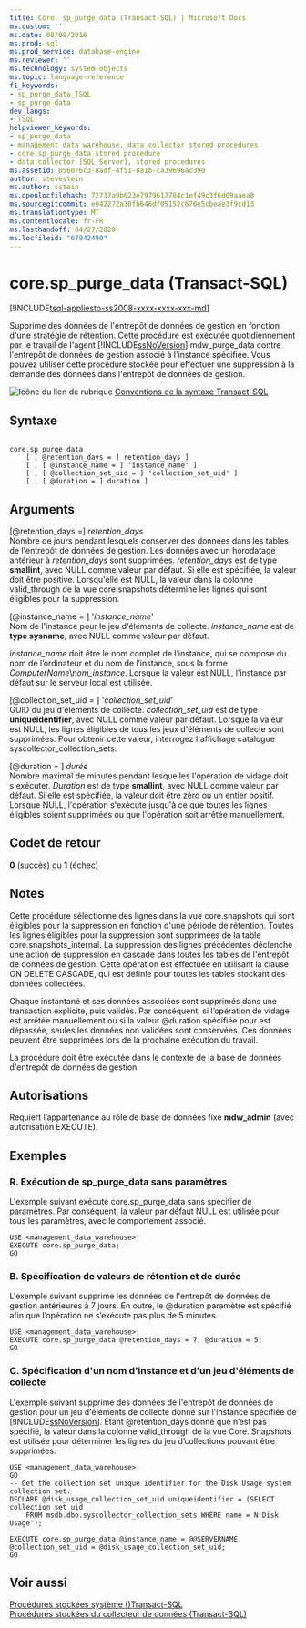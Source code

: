```yaml
---
title: Core. sp_purge_data (Transact-SQL) | Microsoft Docs
ms.custom: ''
ms.date: 08/09/2016
ms.prod: sql
ms.prod_service: database-engine
ms.reviewer: ''
ms.technology: system-objects
ms.topic: language-reference
f1_keywords:
- sp_purge_data_TSQL
- sp_purge_data
dev_langs:
- TSQL
helpviewer_keywords:
- sp_purge_data
- management data warehouse, data collector stored procedures
- core.sp_purge_data stored procedure
- data collector [SQL Server], stored procedures
ms.assetid: 056076c3-8adf-4f51-8a1b-ca39696ac390
author: stevestein
ms.author: sstein
ms.openlocfilehash: 72737a9b623e7979617784c1ef49c3f6d09aaea8
ms.sourcegitcommit: e042272a38fb646df05152c676e5cbeae3f9cd13
ms.translationtype: MT
ms.contentlocale: fr-FR
ms.lasthandoff: 04/27/2020
ms.locfileid: "67942490"
---
```

# <a name="coresp_purge_data-transact-sql"></a>core.sp_purge_data (Transact-SQL)
[!INCLUDE[tsql-appliesto-ss2008-xxxx-xxxx-xxx-md](../../includes/tsql-appliesto-ss2008-xxxx-xxxx-xxx-md.md)]

  Supprime des données de l'entrepôt de données de gestion en fonction d'une stratégie de rétention. Cette procédure est exécutée quotidiennement par le travail de l'agent [!INCLUDE[ssNoVersion](../../includes/ssnoversion-md.md)] mdw_purge_data contre l'entrepôt de données de gestion associé à l'instance spécifiée. Vous pouvez utiliser cette procédure stockée pour effectuer une suppression à la demande des données dans l'entrepôt de données de gestion.  
  
 ![Icône du lien de rubrique](../../database-engine/configure-windows/media/topic-link.gif "Icône du lien de rubrique") [Conventions de la syntaxe Transact-SQL](../../t-sql/language-elements/transact-sql-syntax-conventions-transact-sql.md)  
  
## <a name="syntax"></a>Syntaxe  
  
```  
  
core.sp_purge_data  
    [ [ @retention_days = ] retention_days ]  
    [ , [ @instance_name = ] 'instance_name' ]  
    [ , [ @collection_set_uid = ] 'collection_set_uid' ]  
    [ , [ @duration = ] duration ]  
```  
  
## <a name="arguments"></a>Arguments  
 [@retention_days =] *retention_days*  
 Nombre de jours pendant lesquels conserver des données dans les tables de l'entrepôt de données de gestion. Les données avec un horodatage antérieur à *retention_days* sont supprimées. *retention_days* est de type **smallint**, avec NULL comme valeur par défaut. Si elle est spécifiée, la valeur doit être positive. Lorsqu'elle est NULL, la valeur dans la colonne valid_through de la vue core.snapshots détermine les lignes qui sont éligibles pour la suppression.  
  
 [@instance_name = ] '*instance_name*'  
 Nom de l'instance pour le jeu d'éléments de collecte. *instance_name* est de **type sysname**, avec NULL comme valeur par défaut.  
  
 *instance_name* doit être le nom complet de l’instance, qui se compose du nom de l’ordinateur et du nom de l’instance, sous la forme *ComputerName*\\*nom_instance*. Lorsque la valeur est NULL, l'instance par défaut sur le serveur local est utilisée.  
  
 [@collection_set_uid = ] '*collection_set_uid*'  
 GUID du jeu d'éléments de collecte. *collection_set_uid* est de type **uniqueidentifier**, avec NULL comme valeur par défaut. Lorsque la valeur est NULL, les lignes éligibles de tous les jeux d'éléments de collecte sont supprimées. Pour obtenir cette valeur, interrogez l'affichage catalogue syscollector_collection_sets.  
  
 [@duration = ] *durée*  
 Nombre maximal de minutes pendant lesquelles l'opération de vidage doit s'exécuter. *Duration* est de type **smallint**, avec NULL comme valeur par défaut. Si elle est spécifiée, la valeur doit être zéro ou un entier positif. Lorsque NULL, l'opération s'exécute jusqu'à ce que toutes les lignes éligibles soient supprimées ou que l'opération soit arrêtée manuellement.  
  
## <a name="return-code-values"></a>Codet de retour  
 **0** (succès) ou **1** (échec)  
  
## <a name="remarks"></a>Notes  
 Cette procédure sélectionne des lignes dans la vue core.snapshots qui sont éligibles pour la suppression en fonction d'une période de rétention. Toutes les lignes éligibles pour la suppression sont supprimées de la table core.snapshots_internal. La suppression des lignes précédentes déclenche une action de suppression en cascade dans toutes les tables de l'entrepôt de données de gestion. Cette opération est effectuée en utilisant la clause ON DELETE CASCADE, qui est définie pour toutes les tables stockant des données collectées.  
  
 Chaque instantané et ses données associées sont supprimés dans une transaction explicite, puis validés. Par conséquent, si l’opération de vidage est arrêtée manuellement ou si la valeur @duration spécifiée pour est dépassée, seules les données non validées sont conservées. Ces données peuvent être supprimées lors de la prochaine exécution du travail.  
  
 La procédure doit être exécutée dans le contexte de la base de données d'entrepôt de données de gestion.  
  
## <a name="permissions"></a>Autorisations  
 Requiert l’appartenance au rôle de base de données fixe **mdw_admin** (avec autorisation EXECUTE).  
  
## <a name="examples"></a>Exemples  
  
### <a name="a-running-sp_purge_data-with-no-parameters"></a>R. Exécution de sp_purge_data sans paramètres  
 L'exemple suivant exécute core.sp_purge_data sans spécifier de paramètres. Par conséquent, la valeur par défaut NULL est utilisée pour tous les paramètres, avec le comportement associé.  
  
```  
USE <management_data_warehouse>;  
EXECUTE core.sp_purge_data;  
GO  
```  
  
### <a name="b-specifying-retention-and-duration-values"></a>B. Spécification de valeurs de rétention et de durée  
 L'exemple suivant supprime les données de l'entrepôt de données de gestion antérieures à 7 jours. En outre, le @duration paramètre est spécifié afin que l’opération ne s’exécute pas plus de 5 minutes.  
  
```  
USE <management_data_warehouse>;  
EXECUTE core.sp_purge_data @retention_days = 7, @duration = 5;  
GO  
```  
  
### <a name="c-specifying-an-instance-name-and-collection-set"></a>C. Spécification d'un nom d'instance et d'un jeu d'éléments de collecte  
 L'exemple suivant supprime des données de l'entrepôt de données de gestion pour un jeu d'éléments de collecte donné sur l'instance spécifiée de [!INCLUDE[ssNoVersion](../../includes/ssnoversion-md.md)]. Étant @retention_days donné que n’est pas spécifié, la valeur dans la colonne valid_through de la vue Core. Snapshots est utilisée pour déterminer les lignes du jeu d’collections pouvant être supprimées.  
  
```  
USE <management_data_warehouse>;  
GO  
-- Get the collection set unique identifier for the Disk Usage system collection set.  
DECLARE @disk_usage_collection_set_uid uniqueidentifier = (SELECT collection_set_uid   
    FROM msdb.dbo.syscollector_collection_sets WHERE name = N'Disk Usage');   
  
EXECUTE core.sp_purge_data @instance_name = @@SERVERNAME, @collection_set_uid = @disk_usage_collection_set_uid;  
GO  
```  
  
## <a name="see-also"></a>Voir aussi  
 [Procédures stockées système &#40;&#41;Transact-SQL](../../relational-databases/system-stored-procedures/system-stored-procedures-transact-sql.md)   
 [Procédures stockées du collecteur de données &#40;Transact-SQL&#41;](../../relational-databases/system-stored-procedures/data-collector-stored-procedures-transact-sql.md)  
  
  
